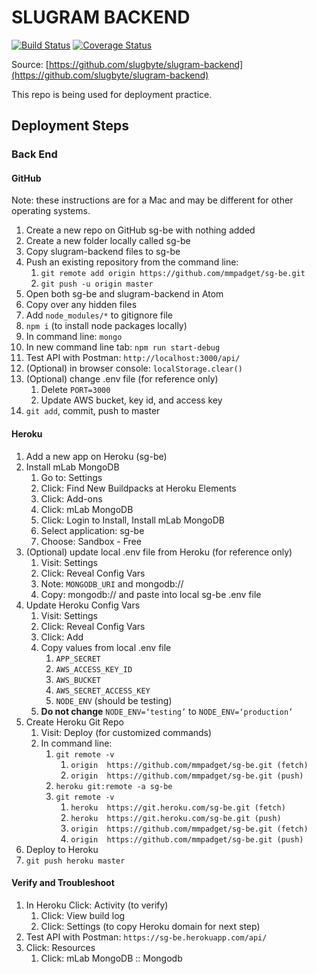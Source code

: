 # SLUGRAM BACKEND
[![Build Status](https://travis-ci.org/slugbyte/slugram-backend.svg?branch=stageing)](https://travis-ci.org/slugbyte/slugram-backend)
[![Coverage Status](https://coveralls.io/repos/github/slugbyte/slugram-backend/badge.svg?branch=stageing)](https://coveralls.io/github/slugbyte/slugram-backend?branch=stageing)

Source: [https://github.com/slugbyte/slugram-backend](https://github.com/slugbyte/slugram-backend)

This repo is being used for deployment practice.

## Deployment Steps
### Back End
#### GitHub
Note: these instructions are for a Mac and may be different for other operating systems.

1. Create a new repo on GitHub sg-be with nothing added
1. Create a new folder locally called sg-be
1. Copy slugram-backend files to sg-be
1. Push an existing repository from the command line:
	1. `git remote add origin https://github.com/mmpadget/sg-be.git`
	1. `git push -u origin master`
2. Open both sg-be and slugram-backend in Atom
1. Copy over any hidden files
1. Add `node_modules/*` to gitignore file
1. `npm i` (to install node packages locally)
1. In command line: `mongo`
1. In new command line tab: `npm run start-debug`
1. Test API with Postman: `http://localhost:3000/api/`
1. (Optional) in browser console: `localStorage.clear()`
1. (Optional) change .env file (for reference only)
	1. Delete `PORT=3000`
	1. Update AWS bucket, key id, and access key
1. `git add`, commit, push to master

#### Heroku

1. Add a new app on Heroku (sg-be)
1. Install mLab MongoDB
	1. Go to: Settings
	1. Click: Find New Buildpacks at Heroku Elements
	1. Click: Add-ons
	1. Click: mLab MongoDB
	1. Click: Login to Install, Install mLab MongoDB
	1. Select application: sg-be
	1. Choose: Sandbox - Free
1. (Optional) update local .env file from Heroku (for reference only)
	1. Visit: Settings
	1. Click: Reveal Config Vars
	1. Note: `MONGODB_URI` and mongodb://
	1. Copy: mongodb:// and paste into local sg-be .env file
1. Update Heroku Config Vars
	1. Visit: Settings
	1. Click: Reveal Config Vars
	1. Click: Add
	1. Copy values from local .env file
		1. `APP_SECRET`
		1. `AWS_ACCESS_KEY_ID`
		1. `AWS_BUCKET`
		1. `AWS_SECRET_ACCESS_KEY`
		1. `NODE_ENV` (should be testing)
	1. **Do not change** `NODE_ENV=‘testing’` to `NODE_ENV=‘production’`
1. Create Heroku Git Repo
	1. Visit: Deploy (for customized commands)
	1. In command line:
		1. `git remote -v`
			1. `origin	https://github.com/mmpadget/sg-be.git (fetch)`
			1. `origin	https://github.com/mmpadget/sg-be.git (push)`
		1. `heroku git:remote -a sg-be`
		1. `git remote -v`
			1. `heroku	https://git.heroku.com/sg-be.git (fetch)`
			1. `heroku	https://git.heroku.com/sg-be.git (push)`
			1. `origin	https://github.com/mmpadget/sg-be.git (fetch)`
			1. `origin	https://github.com/mmpadget/sg-be.git (push)`
1. Deploy to Heroku
1. `git push heroku master`

#### Verify and Troubleshoot
1. In Heroku Click: Activity (to verify)
	1. Click: View build log
	1. Click: Settings (to copy Heroku domain for next step)
1. Test API with Postman: `https://sg-be.herokuapp.com/api/`
1. Click: Resources
	1. Click: mLab MongoDB :: Mongodb
